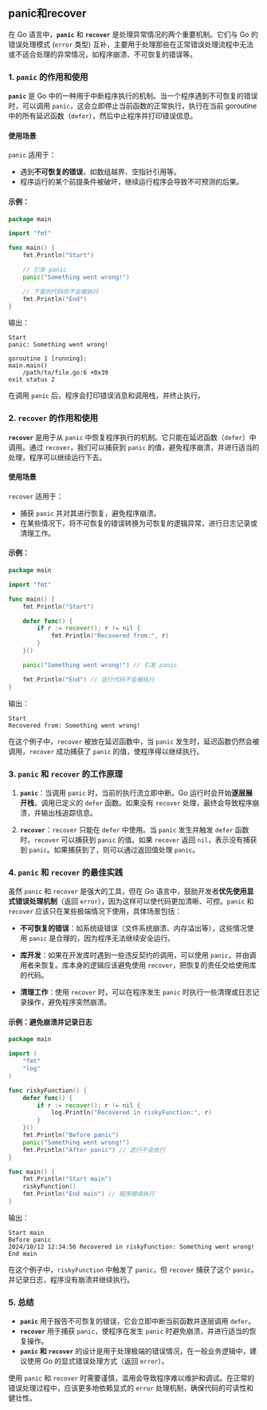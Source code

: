 



## panic和recover

在 Go 语言中，**`panic`** 和 **`recover`** 是处理异常情况的两个重要机制。它们与 Go 的错误处理模式 (`error` 类型) 互补，主要用于处理那些在正常错误处理流程中无法或不适合处理的异常情况，如程序崩溃、不可恢复的错误等。

### 1. **`panic` 的作用和使用**

**`panic`** 是 Go 中的一种用于中断程序执行的机制。当一个程序遇到不可恢复的错误时，可以调用 `panic`，这会立即停止当前函数的正常执行，执行在当前 goroutine 中的所有延迟函数（`defer`），然后中止程序并打印错误信息。

#### 使用场景
`panic` 适用于：
- 遇到**不可恢复的错误**，如数组越界、空指针引用等。
- 程序运行的某个前提条件被破坏，继续运行程序会导致不可预测的后果。

#### 示例：
```go
package main

import "fmt"

func main() {
    fmt.Println("Start")

    // 引发 panic
    panic("Something went wrong!")

    // 下面的代码将不会被执行
    fmt.Println("End")
}
```

输出：
```
Start
panic: Something went wrong!

goroutine 1 [running]:
main.main()
    /path/to/file.go:6 +0x39
exit status 2
```

在调用 `panic` 后，程序会打印错误消息和调用栈，并终止执行。

### 2. **`recover` 的作用和使用**

**`recover`** 是用于从 `panic` 中恢复程序执行的机制。它只能在延迟函数（`defer`）中调用。通过 `recover`，我们可以捕获到 `panic` 的值，避免程序崩溃，并进行适当的处理，程序可以继续运行下去。

#### 使用场景
`recover` 适用于：
- 捕获 `panic` 并对其进行恢复，避免程序崩溃。
- 在某些情况下，将不可恢复的错误转换为可恢复的逻辑异常，进行日志记录或清理工作。

#### 示例：
```go
package main

import "fmt"

func main() {
    fmt.Println("Start")

    defer func() {
        if r := recover(); r != nil {
            fmt.Println("Recovered from:", r)
        }
    }()

    panic("Something went wrong!") // 引发 panic

    fmt.Println("End") // 这行代码不会被执行
}
```

输出：
```
Start
Recovered from: Something went wrong!
```

在这个例子中，`recover` 被放在延迟函数中，当 `panic` 发生时，延迟函数仍然会被调用，`recover` 成功捕获了 `panic` 的值，使程序得以继续执行。

### 3. **`panic` 和 `recover` 的工作原理**

1. **`panic`**：当调用 `panic` 时，当前的执行流立即中断。Go 运行时会开始**逐层展开栈**，调用已定义的 `defer` 函数。如果没有 `recover` 处理，最终会导致程序崩溃，并输出栈追踪信息。
   
2. **`recover`**：`recover` 只能在 `defer` 中使用。当 `panic` 发生并触发 `defer` 函数时，`recover` 可以捕获到 `panic` 的值。如果 `recover` 返回 `nil`，表示没有捕获到 `panic`。如果捕获到了，则可以通过返回值处理 `panic`。

### 4. **`panic` 和 `recover` 的最佳实践**

虽然 `panic` 和 `recover` 是强大的工具，但在 Go 语言中，鼓励开发者**优先使用显式错误处理机制**（返回 `error`），因为这样可以使代码更加清晰、可控。`panic` 和 `recover` 应该只在某些极端情况下使用，具体场景包括：

- **不可恢复的错误**：如系统级错误（文件系统崩溃、内存溢出等），这些情况使用 `panic` 是合理的，因为程序无法继续安全运行。
  
- **库开发**：如果在开发库时遇到一些违反契约的调用，可以使用 `panic`，并由调用者来恢复。库本身的逻辑应该避免使用 `recover`，把恢复的责任交给使用库的代码。

- **清理工作**：使用 `recover` 时，可以在程序发生 `panic` 时执行一些清理或日志记录操作，避免程序突然崩溃。

#### 示例：避免崩溃并记录日志
```go
package main

import (
    "fmt"
    "log"
)

func riskyFunction() {
    defer func() {
        if r := recover(); r != nil {
            log.Println("Recovered in riskyFunction:", r)
        }
    }()
    fmt.Println("Before panic")
    panic("Something went wrong!")
    fmt.Println("After panic") // 这行不会执行
}

func main() {
    fmt.Println("Start main")
    riskyFunction()
    fmt.Println("End main") // 程序继续执行
}
```

输出：
```
Start main
Before panic
2024/10/12 12:34:56 Recovered in riskyFunction: Something went wrong!
End main
```

在这个例子中，`riskyFunction` 中触发了 `panic`，但 `recover` 捕获了这个 `panic`，并记录日志，程序没有崩溃并继续执行。

### 5. **总结**

- **`panic`** 用于报告不可恢复的错误，它会立即中断当前函数并逐层调用 `defer`。
- **`recover`** 用于捕获 `panic`，使程序在发生 `panic` 时避免崩溃，并进行适当的恢复操作。
- **`panic` 和 `recover`** 的设计是用于处理极端的错误情况，在一般业务逻辑中，建议使用 Go 的显式错误处理方式（返回 `error`）。

使用 `panic` 和 `recover` 时需要谨慎，滥用会导致程序难以维护和调试。在正常的错误处理过程中，应该更多地依赖显式的 `error` 处理机制，确保代码的可读性和健壮性。